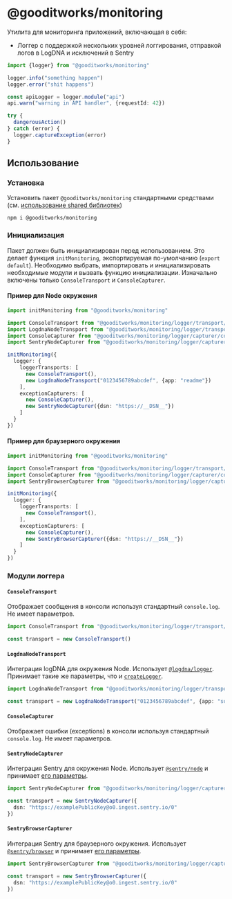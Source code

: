 # @gooditworks/monitoring

Утилита для мониторинга приложений, включающая в себя:

- Логгер с поддержкой нескольких уровней логгирования, отправкой логов в LogDNA и исключений в Sentry

```ts
import {logger} from "@gooditworks/monitoring"

logger.info("something happen")
logger.error("shit happens")

const apiLogger = logger.module("api")
api.warn("warning in API handler", {requestId: 42})

try {
  dangerousAction()
} catch (error) {
  logger.captureException(error)
}
```

## Использование

### Установка

Установить пакет `@gooditworks/monitoring` стандартными средствами (см. [использование shared библиотек](readme.md#Использование))

```
npm i @gooditworks/monitoring
```

### Инициализация

Пакет должен быть инициализирован перед использованием. Это делает функция `initMonitoring`, экспортируемая по-умолчанию (`export default`). Необходимо выбрать, импортировать и инициализировать необходимые модули и вызвать функцию инициализации. Изначально включены только `ConsoleTransport` и `ConsoleCapturer`.

#### Пример для Node окружения
```ts
import initMonitoring from "@gooditworks/monitoring"

import ConsoleTransport from "@gooditworks/monitoring/logger/transport/console"
import LogdnaNodeTransport from "@gooditworks/monitoring/logger/transport/logdnaNode"
import ConsoleCapturer from "@gooditworks/monitoring/logger/capturer/console"
import SentryNodeCapturer from "@gooditworks/monitoring/logger/capturer/sentryNode"

initMonitoring({
  logger: {
    loggerTransports: [
      new ConsoleTransport(),
      new LogdnaNodeTransport("0123456789abcdef", {app: "readme"})
    ],
    exceptionCapturers: [
      new ConsoleCapturer(),
      new SentryNodeCapturer({dsn: "https://__DSN__"})
    ]
  }
})
```

#### Пример для браузерного окружения
```ts
import initMonitoring from "@gooditworks/monitoring"

import ConsoleTransport from "@gooditworks/monitoring/logger/transport/console"
import ConsoleCapturer from "@gooditworks/monitoring/logger/capturer/console"
import SentryBrowserCapturer from "@gooditworks/monitoring/logger/capturer/sentryBrowser"

initMonitoring({
  logger: {
    loggerTransports: [
      new ConsoleTransport(),
    ],
    exceptionCapturers: [
      new ConsoleCapturer(),
      new SentryBrowserCapturer({dsn: "https://__DSN__"})
    ]
  }
})
```

### Модули логгера

#### `ConsoleTransport`
Отображает сообщения в консоли используя стандартный `console.log`. Не имеет параметров.

```ts
import ConsoleTransport from "@gooditworks/monitoring/logger/transport/console"

const transport = new ConsoleTransport()
```

#### `LogdnaNodeTransport`
Интеграция logDNA для окружения Node. Использует [`@logdna/logger`](https://www.npmjs.com/package/@logdna/logger). Принимает такие же параметры, что и [`createLogger`](https://www.npmjs.com/package/@logdna/logger#createloggerkey-options).

```ts
import LogdnaNodeTransport from "@gooditworks/monitoring/logger/transport/logdnaNode"

const transport = new LogdnaNodeTransport("0123456789abcdef", {app: "superapp"})
```

#### `ConsoleCapturer`
Отображает ошибки (exceptions) в консоли используя стандартный `console.log`. Не имеет параметров.

#### `SentryNodeCapturer`
Интеграция Sentry для окружения Node. Использует [`@sentry/node`](https://www.npmjs.com/package/@sentry/node) и принимает [его параметры](https://docs.sentry.io/platforms/node/configuration/options).

```ts
import SentryNodeCapturer from "@gooditworks/monitoring/logger/capturer/sentryNode"

const transport = new SentryNodeCapturer({
  dsn: "https://examplePublicKey@o0.ingest.sentry.io/0"
})
```

#### `SentryBrowserCapturer`
Интеграция Sentry для браузерного окружения. Использует [`@sentry/browser`](https://www.npmjs.com/package/@sentry/browser) и принимает [его параметры](https://docs.sentry.io/platforms/javascript/configuration/options/).

```ts
import SentryBrowserCapturer from "@gooditworks/monitoring/logger/capturer/sentryBrowser"

const transport = new SentryBrowserCapturer({
  dsn: "https://examplePublicKey@o0.ingest.sentry.io/0"
})
```
